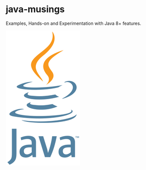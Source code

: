 # java-musings
Examples, Hands-on and Experimentation with Java 8+ features. 


![img.png](img.png)
